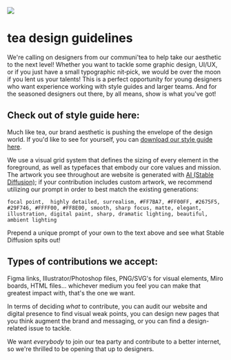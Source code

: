 <div align="left">
<a href="https://tea.xyz/"><img src="https://tea.xyz/banner.png" /></a>
  <h1>tea design guidelines</h1>
  <p>We&#39;re calling on designers from our communi&#39;tea to help take our aesthetic to the next level! Whether you want to tackle some graphic design, UI/UX, or if you just have a small typographic nit&#8208;pick, we would be over the moon if you lent us your talents! This is a perfect opportunity for young designers who want experience working with style guides and larger teams. And for the seasoned designers out there, by all means, show is what you&#39;ve got!</p>
</div>

## Check out of style guide here:

Much like tea, our brand aesthetic is pushing the envelope of the design world. If you'd like to see for yourself, you can [download our style guide here](/press/).

We use a visual grid system that defines the sizing of every element in the foreground, as well as typefaces that embody our core values and mission. The artwork you see throughout are website is generated with [AI (Stable Diffusion)](https://beta.dreamstudio.ai/dream); if your contribution includes custom artwork, we recommend utilizing our prompt in order to best match the existing generations:

`focal point,  highly detailed, surrealism, #FF7BA7, #FF00FF, #2675F5, #29F746, #FFFF00, #FF8E00, smooth, sharp focus, matte, elegant, illustration, digital paint, sharp, dramatic lighting, beautiful, ambient lighting`

Prepend a unique prompt of your own to the text above and see what Stable Diffusion spits out!

## Types of contributions we accept:

Figma links, Illustrator/Photoshop files, PNG/SVG's for visual elements, Miro boards, HTML files... whichever medium you feel you can make that greatest impact with, that's the one we want.

In terms of deciding *what* to contribute, you can audit our website and digital presence to find visual weak points, you can design new pages that you think augment the brand and messaging, or you can find a design-related issue to tackle.

We want *everybody* to join our tea party and contribute to a better internet, so we're thrilled to be opening that up to designers.
